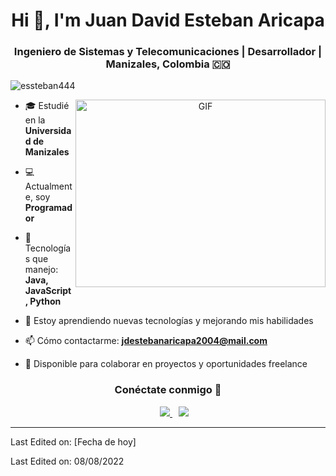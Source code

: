 <h1 align="center">Hi 👋, I'm Juan David Esteban Aricapa</h1>
<h3 align="center">Ingeniero de Sistemas y Telecomunicaciones | Desarrollador | Manizales, Colombia 🇨🇴</h3>

<p align="left"> <img src="https://komarev.com/ghpvc/?username=essteban444&label=Profile%20views&color=0e75b6&style=flat" alt="essteban444" /> </p>

<a target="_blank" align="center">
  <img align="right" top="500" height="300" width="400" alt="GIF" src="https://media.giphy.com/media/SWoSkN6DxTszqIKEqv/giphy.gif">
</a>

- 🎓 Estudié en la **Universidad de Manizales**

- 💻 Actualmente, soy **Programador**

- 🚀 Tecnologías que manejo: **Java, JavaScript, Python**

- 🌱 Estoy aprendiendo nuevas tecnologías y mejorando mis habilidades

- 📫 Cómo contactarme: **jdestebanaricapa2004@mail.com**

- 🤝 Disponible para colaborar en proyectos y oportunidades freelance

<h3 align="center">Conéctate conmigo 🤝</h3>

<p align="center">
 <div align="center" class="icons-social" style="margin-left: 10px;">
        <a style="margin-left: 10px;" target="_blank" href="https://github.com/essteban444">
            <img src="https://img.icons8.com/doodle/40/000000/github--v1.png">
        </a>
        <a style="margin-left: 10px;" target="_blank" href="https://twitter.com/essteban444">
            <img src="https://img.icons8.com/doodle/1x/twitter-squared--v2.png">
        </a>
    </div>
</p>

---

Last Edited on: [Fecha de hoy]

Last Edited on: 08/08/2022
